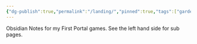 ```yaml
---
{"dg-publish":true,"permalink":"/landing/","pinned":true,"tags":["gardenEntry"],"updated":"2025-06-08T15:22:43.995-04:00"}
---
```


 
Obsidian Notes for my First Portal games.  See the left hand side for sub pages.